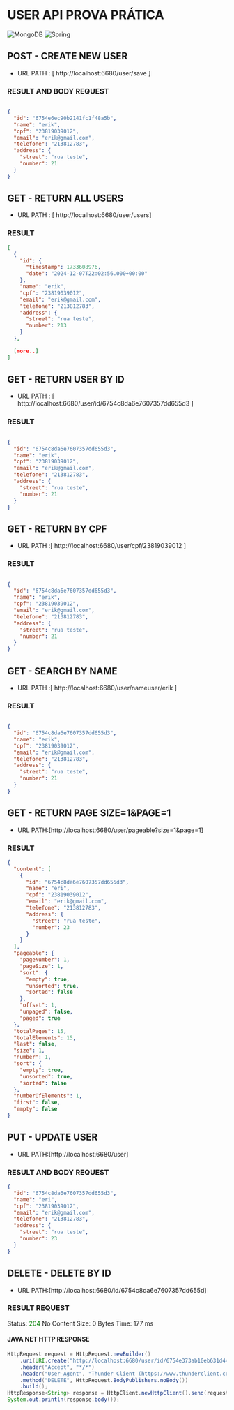 
# USER API PROVA PRÁTICA 
![MongoDB](https://img.shields.io/badge/MongoDB-%234ea94b.svg?style=for-the-badge&logo=mongodb&logoColor=white) ![Spring](https://img.shields.io/badge/spring-%236DB33F.svg?style=for-the-badge&logo=spring&logoColor=white)

## POST - CREATE NEW USER
* URL PATH : [ http://localhost:6680/user/save ]

### RESULT AND BODY REQUEST

```JSON

{
  "id": "6754e6ec90b2141fc1f48a5b",
  "name": "erik",
  "cpf": "23819039012",
  "email": "erik@gmail.com",
  "telefone": "213812783",
  "address": {
    "street": "rua teste",
    "number": 21
  }
}
```


## GET - RETURN ALL USERS

* URL PATH : [ http://localhost:6680/user/users]

### RESULT

```JSON
[
  {
    "id": {
      "timestamp": 1733608976,
      "date": "2024-12-07T22:02:56.000+00:00"
    },
    "name": "erik",
    "cpf": "23819039012",
    "email": "erik@gmail.com",
    "telefone": "213812783",
    "address": {
      "street": "rua teste",
      "number": 213
    }
  },

  [more..]
]

```
## GET - RETURN USER BY ID

* URL PATH : [ http://localhost:6680/user/id/6754c8da6e7607357dd655d3 ]

### RESULT
```JSON

{
  "id": "6754c8da6e7607357dd655d3",
  "name": "erik",
  "cpf": "23819039012",
  "email": "erik@gmail.com",
  "telefone": "213812783",
  "address": {
    "street": "rua teste",
    "number": 21
  }
}

```

## GET - RETURN BY CPF

* URL PATH :[ http://localhost:6680/user/cpf/23819039012 ]
### RESULT
```JSON

{
  "id": "6754c8da6e7607357dd655d3",
  "name": "erik",
  "cpf": "23819039012",
  "email": "erik@gmail.com",
  "telefone": "213812783",
  "address": {
    "street": "rua teste",
    "number": 21
  }
}

```

## GET - SEARCH BY NAME

* URL PATH :[ http://localhost:6680/user/nameuser/erik ]

### RESULT
```JSON

{
  "id": "6754c8da6e7607357dd655d3",
  "name": "erik",
  "cpf": "23819039012",
  "email": "erik@gmail.com",
  "telefone": "213812783",
  "address": {
    "street": "rua teste",
    "number": 21
  }
}

```

## GET - RETURN PAGE SIZE=1&PAGE=1

* URL PATH:[http://localhost:6680/user/pageable?size=1&page=1]

### RESULT

```JSON
{
  "content": [
    {
      "id": "6754c8da6e7607357dd655d3",
      "name": "eri",
      "cpf": "23819039012",
      "email": "erik@gmail.com",
      "telefone": "213812783",
      "address": {
        "street": "rua teste",
        "number": 23
      }
    }
  ],
  "pageable": {
    "pageNumber": 1,
    "pageSize": 1,
    "sort": {
      "empty": true,
      "unsorted": true,
      "sorted": false
    },
    "offset": 1,
    "unpaged": false,
    "paged": true
  },
  "totalPages": 15,
  "totalElements": 15,
  "last": false,
  "size": 1,
  "number": 1,
  "sort": {
    "empty": true,
    "unsorted": true,
    "sorted": false
  },
  "numberOfElements": 1,
  "first": false,
  "empty": false
}
```
## PUT - UPDATE USER

* URL PATH:[http://localhost:6680/user]

### RESULT AND BODY REQUEST

```JSON
{
  "id": "6754c8da6e7607357dd655d3",
  "name": "eri",
  "cpf": "23819039012",
  "email": "erik@gmail.com",
  "telefone": "213812783",
  "address": {
    "street": "rua teste",
    "number": 23
  }
}
```
## DELETE - DELETE BY ID
* URL PATH:[http://localhost:6680/id/6754c8da6e7607357dd655d]

### RESULT REQUEST
Status: <span style="color: green;">204 </span>No Content
Size: 0 Bytes
Time: 177 ms
#### JAVA NET HTTP RESPONSE
```JAVA
HttpRequest request = HttpRequest.newBuilder()
    .uri(URI.create("http://localhost:6680/user/id/6754e373ab10eb631d446992"))
    .header("Accept", "*/*")
    .header("User-Agent", "Thunder Client (https://www.thunderclient.com)")
    .method("DELETE", HttpRequest.BodyPublishers.noBody())
    .build();
HttpResponse<String> response = HttpClient.newHttpClient().send(request, HttpResponse.BodyHandlers.ofString());
System.out.println(response.body());
```



